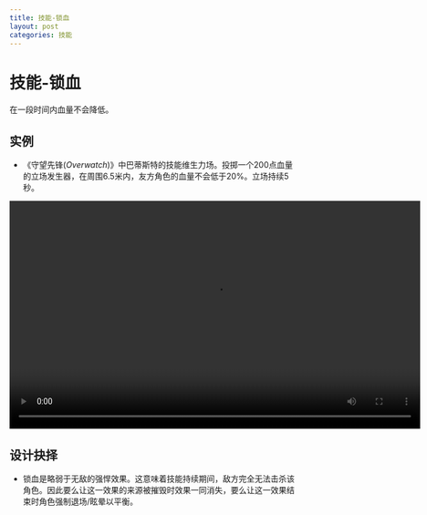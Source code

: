 ```yaml
---
title: 技能-锁血
layout: post
categories: 技能
---
```


# 技能-锁血
在一段时间内血量不会降低。

## 实例

- 《守望先锋(*Overwatch*)》中巴蒂斯特的技能维生力场。投掷一个200点血量的立场发生器，在周围6.5米内，友方角色的血量不会低于20%。立场持续5秒。

<video width="720" height="400" controls>
    <source src="{{ site.url }}/videos/巴蒂斯特-维生力场.mp4" type="video/mp4">
</video>

## 设计抉择
- 锁血是略弱于无敌的强悍效果。这意味着技能持续期间，敌方完全无法击杀该角色。因此要么让这一效果的来源被摧毁时效果一同消失，要么让这一效果结束时角色强制退场/眩晕以平衡。